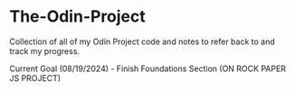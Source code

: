 # The-Odin-Project
Collection of all of my Odin Project code and notes to refer back to and track my progress.

Current Goal (08/19/2024) - Finish Foundations Section (ON ROCK PAPER JS PROJECT)

